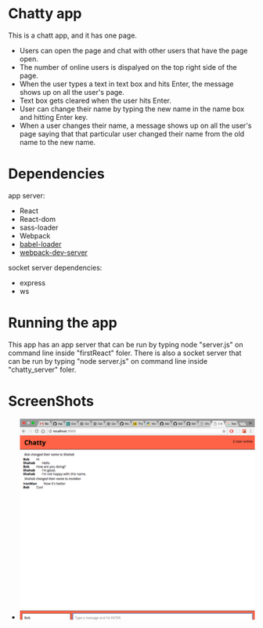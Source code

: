 
# Chatty app
This is a chatt app, and it has one page. 
- Users can open the page and chat with other users that have the page open.
- The number of online users is dispalyed on the top right side of the page.
- When the user types a text in text box and hits Enter, the message shows up on all the user's page.
- Text box gets cleared when the user hits Enter.
- User can change their name by typing the new name in the name box and hitting Enter key. 
- When a user changes their name, a message shows up on all the user's page saying that that particular user changed their name from the old name to the new name.


# Dependencies
app server:
* React
* React-dom
* sass-loader
* Webpack
* [babel-loader](https://github.com/babel/babel-loader)
* [webpack-dev-server](https://github.com/webpack/webpack-dev-server)

socket server dependencies:
* express
* ws

# Running the app
This app has an app server that can be run by typing node "server.js" on command line inside "firstReact" foler. There is also a socket server that can be run by typing "node server.js" on command line inside "chatty_server" foler.

# ScreenShots
- !["The chatty app page"](https://github.com/hajinasiri/reactpractice/blob/master/docs/Screen%20Shot%202017-08-25%20at%208.58.30%20AM.png?raw=true)
